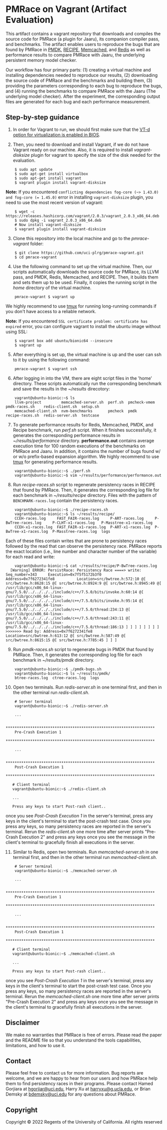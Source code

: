 # PMRace on Vagrant (Artifact Evaluation)

This artifact contains a vagrant repository that downloads and compiles the source code for PMRace (a plugin for Jaaru), its companion compiler pass, and benchmarks.  The artifact enables users to reproduce the bugs that are found by PMRace in [PMDK](https://github.com/uci-plrg/jaaru-pmdk), [RECIPE](https://github.com/uci-plrg/nvm-benchmarks/tree/vagrant/RECIPE), [Memcached](https://github.com/uci-plrg/memcached), and [Redis](https://github.com/uci-plrg/redis) as well as performance results to compare PMRace with Jaaru, the underlying persistent memory model checker.

Our workflow has four primary parts: (1) creating a virtual machine and installing dependencies needed to reproduce our results, (2) downloading the source code of PMRace and the benchmarks and building them, (3) providing the parameters corresponding to each bug to reproduce the bugs, and (4) running the benchmarks to compare PMRace with the Jaaru (The underlying model checker). After the experiment, the corresponding output files are generated for each bug and each performance measurement.

## Step-by-step guidance

1. In order for Vagrant to run, we should first make sure that the [VT-d option for virtualization is enabled in BIOS](https://docs.fedoraproject.org/en-US/Fedora/13/html/Virtualization_Guide/sect-Virtualization-Troubleshooting-Enabling_Intel_VT_and_AMD_V_virtualization_hardware_extensions_in_BIOS.html).

2. Then, you need to download and install Vagrant, if we do not have Vagrant ready on our machine. Also, it is required to install *vagrant-disksize* plugin for vagrant to specify the size of the disk needed for the evaluation.

```
    $ sudo apt update
    $ sudo apt-get install virtualbox
    $ sudo apt-get install vagrant
    $ vagrant plugin install vagrant-disksize
```

**Note:** If you encountered `conflicting dependencies fog-core (~> 1.43.0) and fog-core (= 1.45.0)` error in installing `vagrant-disksize` plugin, you need to use the most recent version of vagrant:

```
    $ wget -c https://releases.hashicorp.com/vagrant/2.0.3/vagrant_2.0.3_x86_64.deb
    $ sudo dpkg -i vagrant_2.0.3_x86_64.deb
    # Now install vagrant-disksize
    $ vagrant plugin install vagrant-disksize
```

3. Clone this repository into the local machine and go to the *pmrace-vagrant* folder:

```
    $ git clone https://github.com/uci-plrg/pmrace-vagrant.git
    $ cd pmrace-vagrant
```

4. Use the following command to set up the virtual machine. Then, our scripts automatically downloads the source code for PMRace, its LLVM pass, and PMDK, Redis, Memcached, and RECIPE. Then, it builds them and sets them up to be used. Finally, it copies the running script in the *home* directory of the virtual machine. 

```
    pmrace-vagrant $ vagrant up
```

We highly recommend to use [tmux](https://github.com/tmux/tmux/wiki/Installing) for running long-running commands if you don't have access to a reliable network.

**Note:** If you encountered `SSL certificate problem: certificate has expired` error, you can configure vagrant to install the ubuntu image without using SSL:
```
    $ vagrant box add ubuntu/bionic64 --insecure
    $ vagrant up
```

5. After everything is set up, the virtual machine is up and the user can ssh to it by using the following command:

```
    pmrace-vagrant $ vagrant ssh
```

6. After logging in into the VM, there are eight script files in the 'home' directory. These scripts automatically run the corresponding benchmark and save the results in the *~/results* direcotory:

```
    vagrant@ubuntu-bionic:~$ ls
    llvm-project         memcached-server.sh  perf.sh  pmcheck-vmem  pmdk-races.sh    redis-client.sh  setup.sh
    memcached-client.sh  nvm-benchmarks       pmcheck  pmdk          recipe-races.sh  redis-server.sh  testcase
```

7. To generate performance results for Redis, Memcached, PMDK, and Recipe benchmark, run *perf.sh* script. When it finishes successfully, it generates the corresponding performance results in *~/results/performance* directory. **performance.out** contains average execution time for 100 random executions of the benchmarks on PMRace and Jaaru. In addition, it contains the number of bugs found w/ or w/o prefix-based expansion algorithm. We highly recommend to use [tmux](https://github.com/tmux/tmux/wiki/Installing) for generating performance results.

```
    vagrant@ubuntu-bionic:~$ ./perf.sh
    vagrant@ubuntu-bionic:~$ vim ~/results/performance/performance.out
```

8. Run *recipe-races.sh* script to regenerate persistency races in RECIPE that found by PMRace. Then, it generates the corresponding log file for each benchmark in *~/results/recipe* directory. Files with the pattern of `BENCHMARK-races.log` contain the persistency races.

```
    vagrant@ubuntu-bionic:~$ ./recipe-races.sh
    vagrant@ubuntu-bionic:~$ ls ~/results/recipe/
    CCEH-races.log     FAST_FAIR-races.log     P-ART-races.log     P-BwTree-races.log     P-CLHT-x1-races.log   P-Masstree-x1-races.log
    CCEH-x1-races.log  FAST_FAIR-x1-races.log  P-ART-x1-races.log  P-BwTree-x1-races.log  P-Masstree-races.log  logs
```

Each of these files contain writes that are prone to persistency races followed by the read that can observe the persistency race. PMRace reports the exact location (i.e., line number and character number of the variable) for each read and write:
```
    vagrant@ubuntu-bionic:~$ cat ~/results/recipe/P-BwTree-races.log
  [Warning] ERROR: PersistRace: Persistency Race ====> write: Seq_number=343     Execution=0x7f5f5172b3f0        Address=0x7f6272341fe8          Location=src/bwtree.h:572:10 @[ src/bwtree.h:8628:15 @[ src/bwtree.h:8924:9 @[ src/bwtree.h:8945:49 @[ /usr/lib/gcc/x86_64-linux-gnu/7.5.0/../../../../include/c++/7.5.0/bits/invoke.h:60:14 @[ /usr/lib/gcc/x86_64-linux-gnu/7.5.0/../../../../include/c++/7.5.0/bits/invoke.h:95:14 @[ /usr/lib/gcc/x86_64-linux-gnu/7.5.0/../../../../include/c++/7.5.0/thread:234:13 @[ /usr/lib/gcc/x86_64-linux-gnu/7.5.0/../../../../include/c++/7.5.0/thread:243:11 @[ /usr/lib/gcc/x86_64-linux-gnu/7.5.0/../../../../include/c++/7.5.0/thread:186:13 ] ] ] ] ] ] ] ] >>>>>>> Read by: Address=0x7f6272341fe8          Location=src/bwtree.h:613:12 @[ src/bwtree.h:587:49 @[ src/bwtree.h:8615:15 @[ src/bwtree.h:7785:45 ] ] ]
```

9. Run *pmdk-races.sh* script to regenerate bugs in PMDK that found by PMRace. Then, it generates the corresponding log file for each benchmark in *~/results/pmdk* directory.

```
    vagrant@ubuntu-bionic:~$ ./pmdk-bugs.sh
    vagrant@ubuntu-bionic:~$ ls ~/results/pmdk/
    btree-races.log  ctree-races.log  logs
```

10. Open two terminals. Run *redis-server.sh* in one terminal first, and then in the other terminal run *redis-client.sh*. 

```
    # Server terminal
    vagrant@ubuntu-bionic:~$ ./redis-server.sh
    
    ...
    
    *******************************************************************
    Pre-Crash Execution 1
    *******************************************************************

    ...

    *******************************************************************
    Post-Crash Execution 1
    *******************************************************************
```

```
   # Client terminal
   vagrant@ubuntu-bionic:~$ ./redis-client.sh

   ...
   
   Press any keys to start Post-rash client..
```

once you see *Post-Crash Execution 1* in the server's terminal, press any keys in the client's terminal to start the post-crash test case. Once you press any keys, so many persistency races are reported in the server's terminal. Rerun the *redis-client.sh* one more time after server prints "Pre-Crash Execution 2" and press any keys once you see the message in the client's terminal to gracefully finish all executions in the server.

11. Similar to Redis, open two terminals. Run *memcached-server.sh* in one terminal first, and then in the other terminal run *memcached-client.sh*.

```
    # Server terminal
    vagrant@ubuntu-bionic:~$ ./memcached-server.sh

    ...

    *******************************************************************
    Pre-Crash Execution 1
    *******************************************************************

    ...

    *******************************************************************
    Post-Crash Execution 1
    *******************************************************************
```

```
   # Client terminal
   vagrant@ubuntu-bionic:~$ ./memcached-client.sh

   ...

   Press any keys to start Post-rash client..
```

once you see *Post-Crash Execution 1* in the server's terminal, press any keys in the client's terminal to start the post-crash test case. Once you press any keys, so many persistency races are reported in the server's terminal. Rerun
 the *memcached-client.sh* one more time after server prints "Pre-Crash Execution 2" and press any keys once you see the message in the client's terminal to gracefully finish all executions in the server.

## Disclaimer

We make no warranties that PMRace is free of errors. Please read the paper and the README file so that you understand the tools capabilities, limitations, and how to use it.

## Contact

Please feel free to contact us for more information. Bug reports are welcome, and we are happy to hear from our users and how PMRace help them to find persistency races in their programs. Please contact Hamed Gorjiara at [hgorjiar@uci.edu](mailto:hgorjiar@uci.edu), Harry Xu at [harryxu@g.ucla.edu](mailto:harryxu@g.ucla.edu), or Brian Demsky at [bdemsky@uci.edu](mailto:bdemsky@uci.edu) for any questions about PMRace.

## Copyright

Copyright &copy; 2022 Regents of the University of California. All rights reserved
